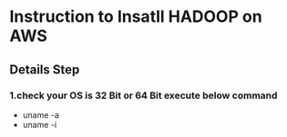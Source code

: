 
# Instruction to Insatll HADOOP on AWS 

## Details Step

### 1.check your OS is 32 Bit or 64 Bit execute below command 
* uname  -a
* uname  -i
